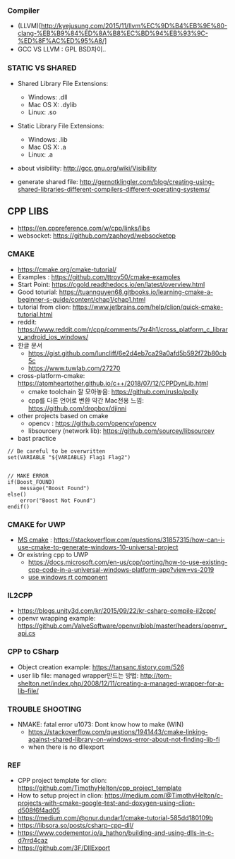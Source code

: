### Compiler 
* (LLVM)[http://kyejusung.com/2015/11/llvm%EC%9D%B4%EB%9E%80-clang-%EB%B9%84%ED%8A%B8%EC%BD%94%EB%93%9C-%ED%8F%AC%ED%95%A8/]
* GCC VS LLVM : GPL BSD차이.. 

### STATIC VS SHARED
* Shared Library File Extensions:
  * Windows: .dll
  * Mac OS X: .dylib
  * Linux: .so

* Static Library File Extensions:
  * Windows: .lib
  * Mac OS X: .a
  * Linux: .a
  
* about visibility: http://gcc.gnu.org/wiki/Visibility
* generate shared file: http://gernotklingler.com/blog/creating-using-shared-libraries-different-compilers-different-operating-systems/
  
## CPP LIBS
* https://en.cppreference.com/w/cpp/links/libs
* websocket: https://github.com/zaphoyd/websocketpp

### CMAKE 
* https://cmake.org/cmake-tutorial/
* Examples : https://github.com/ttroy50/cmake-examples
* Start Point: https://cgold.readthedocs.io/en/latest/overview.html
* Good toturial: https://tuannguyen68.gitbooks.io/learning-cmake-a-beginner-s-guide/content/chap1/chap1.html
* tutorial from clion: https://www.jetbrains.com/help/clion/quick-cmake-tutorial.html
* reddit: https://www.reddit.com/r/cpp/comments/7sr4h1/cross_platform_c_library_android_ios_windows/
* 한글 문서
   * https://gist.github.com/luncliff/6e2d4eb7ca29a0afd5b592f72b80cb5c
   * https://www.tuwlab.com/27270
* cross-platform-cmake: https://atomheartother.github.io/c++/2018/07/12/CPPDynLib.html
   * cmake toolchain 잘 모아놓음: https://github.com/ruslo/polly
   * cpp를 다른 언어로 변환 약간 Mac전용 느낌: https://github.com/dropbox/djinni  
* other projects based on cmake
   * opencv : https://github.com/opencv/opencv
   * libsourcery (network lib): https://github.com/sourcey/libsourcey
* bast practice
```
// Be careful to be overwritten
set(VARIABLE "${VARIABLE} Flag1 Flag2")


// MAKE ERROR
if(Boost_FOUND)
    message("Boost Found")
else()
    error("Boost Not Found")
endif()

```

### CMAKE for UWP
* [MS cmake](https://github.com/Microsoft/CMake) : https://stackoverflow.com/questions/31857315/how-can-i-use-cmake-to-generate-windows-10-universal-project
* Or existring cpp to UWP
   * https://docs.microsoft.com/en-us/cpp/porting/how-to-use-existing-cpp-code-in-a-universal-windows-platform-app?view=vs-2019
   * [use windows rt component](https://stackoverflow.com/questions/33489924/can-you-use-c-dlls-in-c-sharp-code-in-a-uwp)
   
   


### IL2CPP
* https://blogs.unity3d.com/kr/2015/09/22/kr-csharp-compile-il2cpp/
* openvr wrapping example: https://github.com/ValveSoftware/openvr/blob/master/headers/openvr_api.cs


### CPP to CSharp
* Object creation example: https://tansanc.tistory.com/526
* user lib file: managed wrapper만드는 방법: http://tom-shelton.net/index.php/2008/12/11/creating-a-managed-wrapper-for-a-lib-file/


### TROUBLE SHOOTING
* NMAKE: fatal error u1073: Dont know how to make (WIN)
   * https://stackoverflow.com/questions/1941443/cmake-linking-against-shared-library-on-windows-error-about-not-finding-lib-fi
   * when there is no dllexport


### REF
* CPP project template for clion: https://github.com/TimothyHelton/cpp_project_template
* How to setup project in clion: https://medium.com/@TimothyHelton/c-projects-with-cmake-google-test-and-doxygen-using-clion-d508f6f4ad05
* https://medium.com/@onur.dundar1/cmake-tutorial-585dd180109b
* https://libsora.so/posts/csharp-cpp-dll/
* https://www.codementor.io/a_hathon/building-and-using-dlls-in-c-d7rrd4caz
* https://github.com/3F/DllExport
